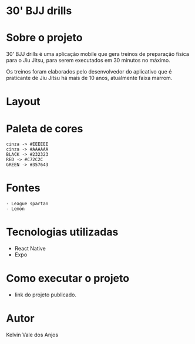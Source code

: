 # 30' BJJ drills

# Sobre o projeto
30' BJJ drills é uma aplicação mobile que gera treinos de preparação fisica para o Jiu Jitsu, para serem executados em 30 minutos no máximo.

Os treinos foram elaborados pelo desenvolvedor do aplicativo que é praticante de Jiu Jitsu há mais de 10 anos, atualmente faixa marrom.

# Layout

# Paleta de cores
    cinza -> #EEEEEE
    cinza -> #AAAAAA
    BLACK -> #232323
    RED -> #C72C2C
    GREEN -> #357643

# Fontes
    - League spartan
    - Lemon

# Tecnologias utilizadas
- React Native
- Expo

# Como executar o projeto
- link do projeto publicado.

# Autor
Kelvin Vale dos Anjos
